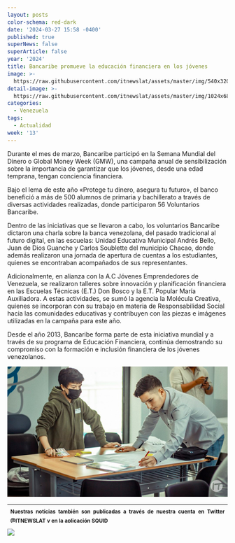 ```yaml
---
layout: posts
color-schema: red-dark
date: '2024-03-27 15:58 -0400'
published: true
superNews: false
superArticle: false
year: '2024'
title: Bancaribe promueve la educación financiera en los jóvenes
image: >-
  https://raw.githubusercontent.com/itnewslat/assets/master/img/540x320/jovenes-planificando-p.jpg
detail-image: >-
  https://raw.githubusercontent.com/itnewslat/assets/master/img/1024x680/jovenes-planificando-g.jpg
categories:
  - Venezuela
tags:
  - Actualidad
week: '13'
---
```

Durante el mes de marzo, Bancaribe participó en la Semana Mundial del Dinero o Global Money Week (GMW), una campaña anual de sensibilización sobre la importancia de garantizar que los jóvenes, desde una edad temprana, tengan conciencia financiera.

Bajo el lema de este año «Protege tu dinero, asegura tu futuro», el banco benefició a más de 500 alumnos de primaria y bachillerato a través de diversas actividades realizadas, donde participaron 56 Voluntarios Bancaribe.

Dentro de las iniciativas que se llevaron a cabo, los voluntarios Bancaribe dictaron una charla sobre la banca venezolana, del pasado tradicional al futuro digital, en las escuelas: Unidad Educativa Municipal Andrés Bello, Juan de Dios Guanche y Carlos Soublette del municipio Chacao, donde además realizaron una jornada de apertura de cuentas a los estudiantes, quienes se encontraban acompañados de sus representantes.

Adicionalmente, en alianza con la A.C Jóvenes Emprendedores de Venezuela, se realizaron talleres sobre innovación y planificación financiera en las Escuelas Técnicas (E.T.) Don Bosco y la E.T. Popular María Auxiliadora. A estas actividades, se sumó la agencia la Molécula Creativa, quienes se incorporan con su trabajo en materia de Responsabilidad Social hacia las comunidades educativas y contribuyen con las piezas e imágenes utilizadas en la campaña para este año.

Desde el año 2013, Bancaribe forma parte de esta iniciativa mundial y a través de su programa de Educación Financiera, continúa demostrando su compromiso con la formación e inclusión financiera de los jóvenes venezolanos. 

![](https://raw.githubusercontent.com/itnewslat/assets/master/img/540x320/jovenes-planificando-p.jpg)

<table style="height: 42px;" width="569">
<tbody>
<tr>
<td style="text-align: justify;"><sub><strong>Nuestras noticias también son publicadas a través de nuestra cuenta en Twitter <a href="https://twitter.com/itnewslat?lang=es">@ITNEWSLAT</a> y en la aplicación <a href="https://squidapp.co/en/">SQUID</a></strong></sub></td>
</tr>
</tbody>
</table>

<img src="https://tracker.metricool.com/c3po.jpg?hash=56f88a41e39ab42c063cc51676587a04"/>
